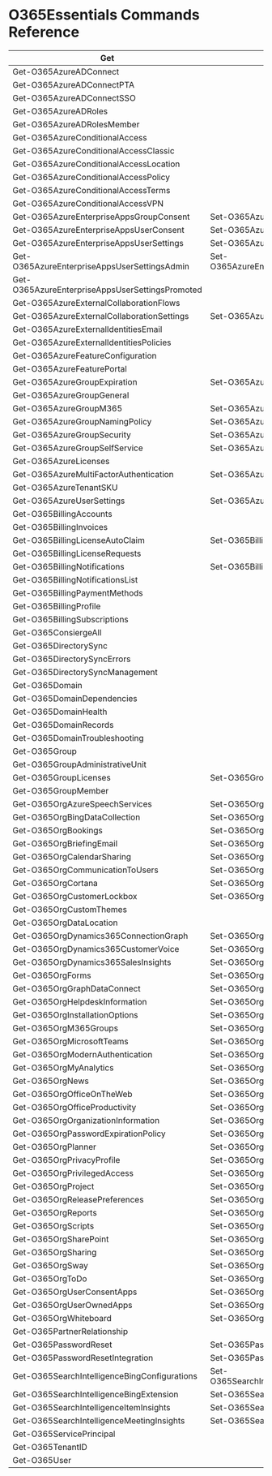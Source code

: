 ﻿# O365Essentials Commands Reference

| Get                                             | Set                                          |
| ----------------------------------------------- | -------------------------------------------- |
| Get-O365AzureADConnect                          |                                              |
| Get-O365AzureADConnectPTA                       |                                              |
| Get-O365AzureADConnectSSO                       |                                              |
| Get-O365AzureADRoles                            |                                              |
| Get-O365AzureADRolesMember                      |                                              |
| Get-O365AzureConditionalAccess                  |                                              |
| Get-O365AzureConditionalAccessClassic           |                                              |
| Get-O365AzureConditionalAccessLocation          |                                              |
| Get-O365AzureConditionalAccessPolicy            |                                              |
| Get-O365AzureConditionalAccessTerms             |                                              |
| Get-O365AzureConditionalAccessVPN               |                                              |
| Get-O365AzureEnterpriseAppsGroupConsent         | Set-O365AzureEnterpriseAppsGroupConsent      |
| Get-O365AzureEnterpriseAppsUserConsent          | Set-O365AzureEnterpriseAppsUserConsent       |
| Get-O365AzureEnterpriseAppsUserSettings         | Set-O365AzureEnterpriseAppsUserSettings      |
| Get-O365AzureEnterpriseAppsUserSettingsAdmin    | Set-O365AzureEnterpriseAppsUserSettingsAdmin |
| Get-O365AzureEnterpriseAppsUserSettingsPromoted |                                              |
| Get-O365AzureExternalCollaborationFlows         |                                              |
| Get-O365AzureExternalCollaborationSettings      | Set-O365AzureExternalCollaborationSettings   |
| Get-O365AzureExternalIdentitiesEmail            |                                              |
| Get-O365AzureExternalIdentitiesPolicies         |                                              |
| Get-O365AzureFeatureConfiguration               |                                              |
| Get-O365AzureFeaturePortal                      |                                              |
| Get-O365AzureGroupExpiration                    | Set-O365AzureGroupExpiration                 |
| Get-O365AzureGroupGeneral                       |                                              |
| Get-O365AzureGroupM365                          | Set-O365AzureGroupM365                       |
| Get-O365AzureGroupNamingPolicy                  | Set-O365AzureGroupNamingPolicy               |
| Get-O365AzureGroupSecurity                      | Set-O365AzureGroupSecurity                   |
| Get-O365AzureGroupSelfService                   | Set-O365AzureGroupSelfService                |
| Get-O365AzureLicenses                           |                                              |
| Get-O365AzureMultiFactorAuthentication          | Set-O365AzureMultiFactorAuthentication       |
| Get-O365AzureTenantSKU                          |                                              |
| Get-O365AzureUserSettings                       | Set-O365AzureUserSettings                    |
| Get-O365BillingAccounts                         |                                              |
| Get-O365BillingInvoices                         |                                              |
| Get-O365BillingLicenseAutoClaim                 | Set-O365BillingLicenseAutoClaim              |
| Get-O365BillingLicenseRequests                  |                                              |
| Get-O365BillingNotifications                    | Set-O365BillingNotifications                 |
| Get-O365BillingNotificationsList                |                                              |
| Get-O365BillingPaymentMethods                   |                                              |
| Get-O365BillingProfile                          |                                              |
| Get-O365BillingSubscriptions                    |                                              |
| Get-O365ConsiergeAll                            |                                              |
| Get-O365DirectorySync                           |                                              |
| Get-O365DirectorySyncErrors                     |                                              |
| Get-O365DirectorySyncManagement                 |                                              |
| Get-O365Domain                                  |                                              |
| Get-O365DomainDependencies                      |                                              |
| Get-O365DomainHealth                            |                                              |
| Get-O365DomainRecords                           |                                              |
| Get-O365DomainTroubleshooting                   |                                              |
| Get-O365Group                                   |                                              |
| Get-O365GroupAdministrativeUnit                 |                                              |
| Get-O365GroupLicenses                           | Set-O365GroupLicenses                        |
| Get-O365GroupMember                             |                                              |
| Get-O365OrgAzureSpeechServices                  | Set-O365OrgAzureSpeechServices               |
| Get-O365OrgBingDataCollection                   | Set-O365OrgBingDataCollection                |
| Get-O365OrgBookings                             | Set-O365OrgBookings                          |
| Get-O365OrgBriefingEmail                        | Set-O365OrgBriefingEmail                     |
| Get-O365OrgCalendarSharing                      | Set-O365OrgCalendarSharing                   |
| Get-O365OrgCommunicationToUsers                 | Set-O365OrgCommunicationToUsers              |
| Get-O365OrgCortana                              | Set-O365OrgCortana                           |
| Get-O365OrgCustomerLockbox                      | Set-O365OrgCustomerLockbox                   |
| Get-O365OrgCustomThemes                         |                                              |
| Get-O365OrgDataLocation                         |                                              |
| Get-O365OrgDynamics365ConnectionGraph           | Set-O365OrgDynamics365ConnectionGraph        |
| Get-O365OrgDynamics365CustomerVoice             | Set-O365OrgDynamics365CustomerVoice          |
| Get-O365OrgDynamics365SalesInsights             | Set-O365OrgDynamics365SalesInsights          |
| Get-O365OrgForms                                | Set-O365OrgForms                             |
| Get-O365OrgGraphDataConnect                     | Set-O365OrgGraphDataConnect                  |
| Get-O365OrgHelpdeskInformation                  | Set-O365OrgHelpdeskInformation               |
| Get-O365OrgInstallationOptions                  | Set-O365OrgInstallationOptions               |
| Get-O365OrgM365Groups                           | Set-O365OrgM365Groups                        |
| Get-O365OrgMicrosoftTeams                       | Set-O365OrgMicrosoftTeams                    |
| Get-O365OrgModernAuthentication                 | Set-O365OrgModernAuthentication              |
| Get-O365OrgMyAnalytics                          | Set-O365OrgMyAnalytics                       |
| Get-O365OrgNews                                 | Set-O365OrgNews                              |
| Get-O365OrgOfficeOnTheWeb                       | Set-O365OrgOfficeOnTheWeb                    |
| Get-O365OrgOfficeProductivity                   | Set-O365OrgOfficeProductivity                |
| Get-O365OrgOrganizationInformation              | Set-O365OrgOrganizationInformation           |
| Get-O365OrgPasswordExpirationPolicy             | Set-O365OrgPasswordExpirationPolicy          |
| Get-O365OrgPlanner                              | Set-O365OrgPlanner                           |
| Get-O365OrgPrivacyProfile                       | Set-O365OrgPrivacyProfile                    |
| Get-O365OrgPrivilegedAccess                     | Set-O365OrgPrivilegedAccess                  |
| Get-O365OrgProject                              | Set-O365OrgProject                           |
| Get-O365OrgReleasePreferences                   | Set-O365OrgReleasePreferences                |
| Get-O365OrgReports                              | Set-O365OrgReports                           |
| Get-O365OrgScripts                              | Set-O365OrgScripts                           |
| Get-O365OrgSharePoint                           | Set-O365OrgSharePoint                        |
| Get-O365OrgSharing                              | Set-O365OrgSharing                           |
| Get-O365OrgSway                                 | Set-O365OrgSway                              |
| Get-O365OrgToDo                                 | Set-O365OrgTodo                              |
| Get-O365OrgUserConsentApps                      | Set-O365OrgUserConsentApps                   |
| Get-O365OrgUserOwnedApps                        | Set-O365OrgUserOwnedApps                     |
| Get-O365OrgWhiteboard                           | Set-O365OrgWhiteboard                        |
| Get-O365PartnerRelationship                     |                                              |
| Get-O365PasswordReset                           | Set-O365PasswordReset                        |
| Get-O365PasswordResetIntegration                | Set-O365PasswordResetIntegration             |
| Get-O365SearchIntelligenceBingConfigurations    | Set-O365SearchIntelligenceBingConfigurations |
| Get-O365SearchIntelligenceBingExtension         | Set-O365SearchIntelligenceBingExtension      |
| Get-O365SearchIntelligenceItemInsights          | Set-O365SearchIntelligenceItemInsights       |
| Get-O365SearchIntelligenceMeetingInsights       | Set-O365SearchIntelligenceMeetingInsights    |
| Get-O365ServicePrincipal                        |                                              |
| Get-O365TenantID                                |                                              |
| Get-O365User                                    |                                              |
